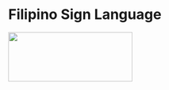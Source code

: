 # Filipino Sign Language

<a href="https://play.google.com/store/apps/details?id=com.bcs.fsl.filipinosignlanguage">
  <img src="https://play.google.com/intl/en_us/badges/images/generic/en_badge_web_generic.png" width="250" height="100"/>
